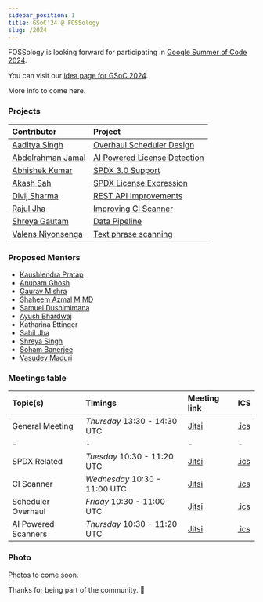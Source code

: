 ```yaml
---
sidebar_position: 1
title: GSoC'24 @ FOSSology
slug: /2024
---
```


<!--
SPDX-License-Identifier: CC-BY-SA-4.0

SPDX-FileCopyrightText: 2024 Gaurav Mishra <mishra.gaurav@siemens.com>
SPDX-FileCopyrightText: 2024 Siemens AG
-->

FOSSology is looking forward for participating in
[Google Summer of Code 2024](https://opensource.googleblog.com/2024/01/google-summer-of-code-2024-mentor-organization-applications-now-open.html).

You can visit our [idea page for GSoC 2024](GSoC-projects.md).

More info to come here.

### Projects

[//]: # "Following are the important links to projects."

| Contributor                                          | Project                                                      |
| :--------------------------------------------------- | :----------------------------------------------------------- |
| [Aaditya Singh](https://github.com/aadsingh)         | [Overhaul Scheduler Design](/docs/2024/scheduler)            |
| [Abdelrahman Jamal](https://github.com/Hero2323)     | [AI Powered License Detection](/docs/2024/license-detection) |
| [Abhishek Kumar](https://github.com/abhi-kumar17871) | [SPDX 3.0 Support](/docs/2024/spdx30)                        |
| [Akash Sah](https://github.com/AkashSah2003)         | [SPDX License Expression](/docs/2024/spdx-expression)        |
| [Divij Sharma](https://github.com/dvjsharma)         | [REST API Improvements](/docs/2024/rest)                     |
| [Rajul Jha](https://github.com/rajuljha)             | [Improving CI Scanner](/docs/2024/ci-scanner)                |
| [Shreya Gautam](https://github.com/ShreyaGautamm)    | [Data Pipeline](/docs/2024/pipeline)                         |
| [Valens Niyonsenga](https://github.com/valens200)    | [Text phrase scanning](/docs/2024/text-phrases)              |

### Proposed Mentors

- [Kaushlendra Pratap](https://github.com/Kaushl2208)
- [Anupam Ghosh](https://github.com/ag4ums)
- [Gaurav Mishra](https://github.com/GMishx)
- [Shaheem Azmal M MD](https://github.com/shaheemazmalmmd)
- [Samuel Dushimimana](https://github.com/dushimsam)
- [Ayush Bhardwaj](https://github.com/hastagAB)
- Katharina Ettinger
- [Sahil Jha](https://github.com/sjha2048)
- [Shreya Singh](https://github.com/SinghShreya05)
- [Soham Banerjee](https://github.com/soham4abc)
- [Vasudev Maduri](https://github.com/vasudevmaduri)

### Meetings table

| Topic(s)            | Timings                       | Meeting link                                                                                            | ICS                                  |
| :------------------ | :---------------------------- | :------------------------------------------------------------------------------------------------------ | :----------------------------------- |
| General Meeting     | _Thursday_ 13:30 - 14:30 UTC  | [Jitsi](https://meet.jit.si/moderated/5a655b3b6f3b4f83cddb13b93ac5408d6de48bf4ce1049f4128aa1c885478d48) | [.ics](/ics/gsoc_2024_weekly.ics)    |
| -                   | -                             | -                                                                                                       | -                                    |
| SPDX Related        | _Tuesday_ 10:30 - 11:20 UTC   | [Jitsi](https://moderated.jitsi.net/d623bb1284a54c83958eff31d2ecce9ed6b894312eda4ed9b400d5963f4e18b6)   | [.ics](/ics/gsoc_2024_spdx.ics)      |
| CI Scanner          | _Wednesday_ 10:30 - 11:00 UTC | [Jitsi](https://moderated.jitsi.net/39896aad61bc4a27b9418ee6b78689348c65790e889046069dbe9c8c34110c9a)   | [.ics](/ics/gsoc_2024_ci.ics)        |
| Scheduler Overhaul  | _Friday_ 10:30 - 11:00 UTC    | [Jitsi](https://moderated.jitsi.net/5444f675f5ce47c788fa4238a6a958c53d3e62804e9243d5b807fbaa81f3120f)   | [.ics](/ics/gsoc_2024_scheduler.ics) |
| AI Powered Scanners | _Thursday_ 10:30 - 11:20 UTC  | [Jitsi](https://moderated.jitsi.net/15ee0bf46cb345e4accc817ed2967b55db216bf57c894c30bd1550ecf3ec3ace)   | [.ics](/ics/gsoc_2024_ai.ics)        |

### Photo

Photos to come soon.

Thanks for being part of the community. 💚


